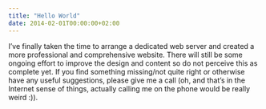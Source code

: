```yaml
---
title: "Hello World"
date: 2014-02-01T00:00:00+02:00
---
```


I’ve finally taken the time to arrange a dedicated web server and created a more professional and comprehensive website.
There will still be some ongoing effort to improve the design and content so do not perceive this as complete yet.
If you find something missing/not quite right or otherwise have any useful suggestions, please give me a call (oh, and
that’s in the Internet sense of things, actually calling me on the phone would be really weird :)).